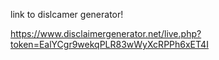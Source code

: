 link to dislcamer generator!

https://www.disclaimergenerator.net/live.php?token=EalYCgr9wekqPLR83wWyXcRPPh6xET4I

